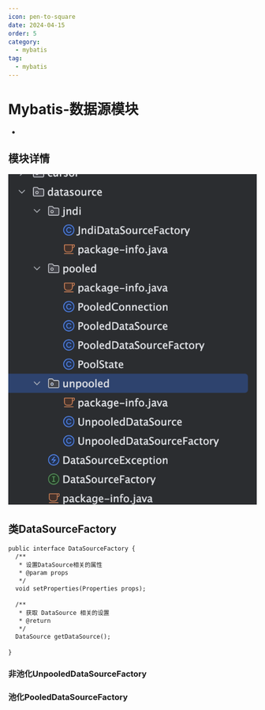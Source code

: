 ```yaml
---
icon: pen-to-square
date: 2024-04-15
order: 5
category:
  - mybatis
tag:
  - mybatis
---
```


# Mybatis-数据源模块

- 

## 模块详情

![image-20240505152256405](images/image-20240505152256405.png)

## 类DataSourceFactory

```
public interface DataSourceFactory {
  /**
   * 设置DataSource相关的属性
   * @param props
   */
  void setProperties(Properties props);

  /**
   * 获取 DataSource 相关的设置
   * @return
   */
  DataSource getDataSource();

}
```

### 非池化UnpooledDataSourceFactory



### 池化PooledDataSourceFactory



